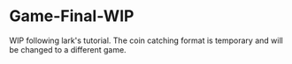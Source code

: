 # Game-Final-WIP
WIP following lark's tutorial. The coin catching format is temporary and will be changed to a different game.
